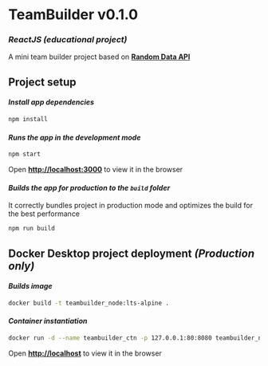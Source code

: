 # **TeamBuilder v0.1.0**

### *ReactJS (educational project)*

A mini team builder project based on [**Random Data API**](https://random-data-api.com)

## **Project setup**

#### *Install app dependencies*

```sh
npm install
```

#### *Runs the app in the development mode*

```sh
npm start
```

Open [**http://localhost:3000**](http://localhost:3000) to view it in the browser

#### *Builds the app for production to the `build` folder*

It correctly bundles project in production mode and optimizes the build for the best performance

```sh
npm run build
```

## **Docker Desktop project deployment** *(Production only)*

#### *Builds image*
```sh
docker build -t teambuilder_node:lts-alpine .
```

#### *Container instantiation*
```sh
docker run -d --name teambuilder_ctn -p 127.0.0.1:80:8080 teambuilder_node:lts-alpine
```

Open [**http://localhost**](http://localhost) to view it in the browser
